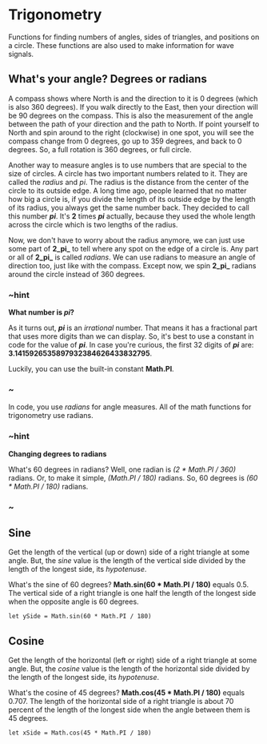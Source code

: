 # Trigonometry

Functions for finding numbers of angles, sides of triangles, and positions on a circle. These functions are also used to make information for wave signals.

## What's your angle? Degrees or radians

A compass shows where North is and the direction to it is 0 degrees (which is also 360 degrees). If you walk directly to the East, then your direction will be 90 degrees on the compass. This is also the measurement of the angle between the path of your direction and the path to North. If point yourself to North and spin around to the right (clockwise) in one spot, you will see the compass change from 0 degrees, go up to 359 degrees, and back to 0 degrees. So, a full rotation is 360 degrees, or full circle.

Another way to measure angles is to use numbers that are special to the size of circles. A circle has two important numbers related to it. They are called the *radius* and *pi*. The radius is the distance from the center of the circle to its outside edge. A long time ago, people learned that no matter how big a circle is, if you divide the length of its outside edge by the length of its radius, you always get the same number back. They decided to call this number ***pi***. It's **2** times ***pi*** actually, because they used the whole length across the circle which is two lengths of the radius.

Now, we don't have to worry about the radius anymore, we can just use some part of **2_pi_** to tell where any spot on the edge of a circle is. Any part or all of **2_pi_** is called *radians*. We can use radians to measure an angle of direction too, just like with the compass. Except now, we spin **2_pi_** radians around the circle instead of 360 degrees.

### ~hint

**What number is *pi*?**

As it turns out, ***pi*** is an *irrational* number. That means it has a fractional part that uses more digits than we can display. So, it's best to use a constant in code for the value of ***pi***. In case you're curious, the first 32 digits of ***pi*** are: **3.1415926535897932384626433832795**.

Luckily, you can use the built-in constant **Math.PI**.

### ~

In code, you use *radians* for angle measures. All of the math functions for trigonometry use radians.

### ~hint

**Changing degrees to radians**

What's 60 degrees in radians? Well, one radian is *(2 \* Math.PI / 360)* radians. Or, to make it simple, *(Math.PI / 180)* radians. So, 60 degrees is *(60 \* Math.PI / 180)* radians.

### ~

## Sine

Get the length of the vertical (up or down) side of a right triangle at some angle. But, the *sine* value is the length of the vertical side divided by the length of the longest side, its *hypotenuse*.

What's the sine of 60 degrees? **Math.sin(60 \* Math.PI / 180)** equals 0.5. The vertical side of a right triangle is one half the length of the longest side when the opposite angle is 60 degrees.

```typescript-ignore
let ySide = Math.sin(60 * Math.PI / 180)
```

## Cosine

Get the length of the horizontal (left or right) side of a right triangle at some angle. But, the *cosine* value is the length of the horizontal side divided by the length of the longest side, its *hypotenuse*.

What's the cosine of 45 degrees? **Math.cos(45 \* Math.PI / 180)** equals 0.707. The length of the horizontal side of a right triangle is about 70 percent of the length of the longest side when the angle between them is 45 degrees.

```typescript-ignore
let xSide = Math.cos(45 * Math.PI / 180)
```